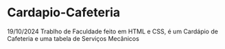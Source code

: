 # Cardapio-Cafeteria
19/10/2024
Trablho de Faculdade feito em HTML e CSS, é um Cardápio de Cafeteria e uma tabela de Serviços Mecânicos
